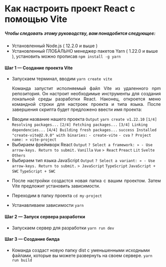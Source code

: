 # Как настроить проект React с помощью Vite

##### Чтобы следовать этому руководству, вам понадобится следующее:
* Установленный Node.js ( 12.2.0 и выше )
* Установленный ГЛОБАЛЬНО менеджер пакетов Yarn ( 1.22.0 и выше ), установить можно прописав `npm install -g yarn`

#### Шаг 1 — Создание проекта Vite
* Запускаем терминал, вводим
    `yarn create vite`
    <p style="text-align: justify">Команда запустит исполняемый файл Vite из удаленного npm репозитория. Он настроит необходимые инструменты для создания локальной среды разработки React. Наконец, откроется меню командной строки для настроек проекта и типа языка. После завершения скрипта будет предложено ввести имя проекта:</p>
*  Вводим название нашего проекта
`Output`
`yarn create v1.22.10`
`[1/4] Resolving packages...`
`[2/4] Fetching packages...`
`[3/4] Linking dependencies...`
`[4/4] Building fresh packages...`
`success Installed "create-vite@2.9.0" with binaries:`
`- create-vite`
`- cva`
`? Project name: » vite-project`
* Выбираем фреймворк React
`Output`
`? Select a framework: » - Use arrow-keys. Return to submit.`
`Vanilla`
`Vue`
`> React`
`Preact`
`Lit`
`Svelte`
`Others`
* Выбираем тип языка JavaScript
`Output`
`? Select a variant: » - Use arrow-keys. Return to submit.`
`> JavaScript`
`TypeScript`
`JavaScript + SWC`
`TypeScript + SWC`
* <p style="text-align: justify">После настройки создастся новая папка с вашим проектом. Затем Vite предложит установить зависимости. 
* Переходим в папку проекта 
`cd my-project`</p>
* Устанавливаем зависимости
`yarn`

#### Шаг 2 — Запуск сервера разработки
* Запускаем сервер для разработки
`yarn run dev`

#### Шаг 3 — Создание билда
* Команда создаст новую папку dist с уменьшенными исходными файлами, которые вы можете развернуть на своем сервере.
`yarn run build`

    
